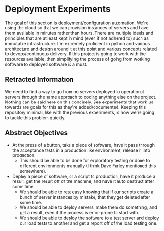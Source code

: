 # Deployment Experiments

The goal of this section is deployment/configuration automation. We're using the cloud so that we can provision instances of servers and have them available in minutes rather than hours. There are multiple ideals and principles that are at least kept in mind (even if not adhered to) such as immutable infrastructure. I'm extremely proficient in python and various architecture and design around it at this point and various concepts related to devops/continuous delivery. If this project is going to work with the resources available, then simplifying the process of going from working software to deployed software is a must.


## Retracted Information

We need to find a way to go from no servers deployed to operational servers through the same approach to coding anything else on the project. Nothing can be said here on this concisely. See experiments that work us towards are goals for this as they're added/documented. Keeping this repository minimal, like with the previous experiments, is how we're going to tackle this problem quickly.

## Abstract Objectives

- At the press of a button, take a piece of software, have it pass through the acceptance tests in a production like environment, release it into production.
  - This should be able to be done for exploratory testing or done to different environments manually (I think Dave Farley mentioned this somewhere).
- Deploy a piece of software, or a script to production, have it produce a result, get the result off of the machine, and have it auto destruct after some time.
  - We should be able to rest easy knowing that if our scripts create a bunch of server instances by mistake, that they get deleted after some time.
  - We should be able to deploy servers, make them do something, and get a result, even if the process is error-prone to start with.
  - We should be able to deploy the software to a test server and deploy our load tests to another and get a report off of the load testing one.